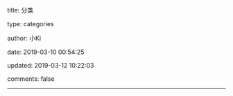 title: 分类

type: categories

author: 小Ki

date: 2019-03-10 00:54:25

updated: 2019-03-12 10:22:03

comments: false

---
